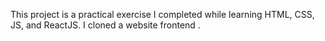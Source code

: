This project is a practical exercise I completed while learning HTML, CSS, JS, and ReactJS. I cloned a website frontend
.
